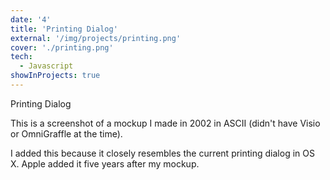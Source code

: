 ```yaml
---
date: '4'
title: 'Printing Dialog'
external: '/img/projects/printing.png'
cover: './printing.png'
tech:
  - Javascript
showInProjects: true
---
```


Printing Dialog

This is a screenshot of a mockup I made in 2002 in ASCII (didn't have Visio or OmniGraffle at the time).

I added this because it closely resembles the current printing dialog in OS X. Apple added it five years after my mockup.
